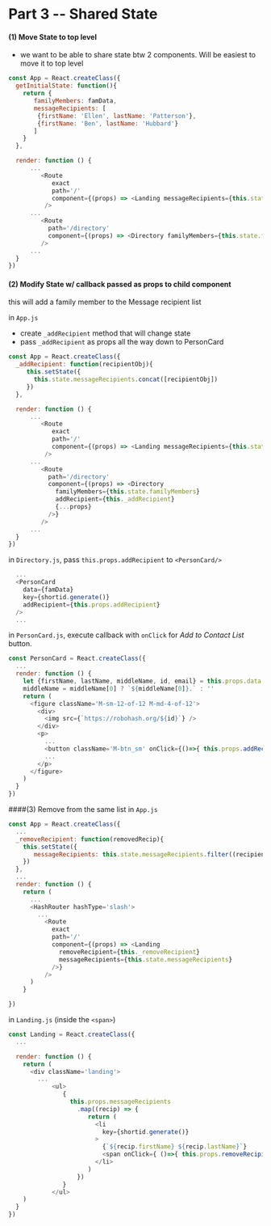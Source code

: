 # Part 3 -- Shared State

#### (1) Move State to top level

- we want to be able to share state btw 2 components. Will be easiest to move it to top level

```js
const App = React.createClass({
  getInitialState: function(){
    return {
       familyMembers: famData,
       messageRecipients: [
        {firstName: 'Ellen', lastName: 'Patterson'},
        {firstName: 'Ben', lastName: 'Hubbard'}
       ]
    }
  },

  render: function () {
      ...
         <Route
            exact
            path='/'
            component={(props) => <Landing messageRecipients={this.state.messageRecipients}/>}
          />
      ...
         <Route
           path='/directory'
           component={(props) => <Directory familyMembers={this.state.familyMembers} {...props} />}
         />
      ...
  }
})
```

#### (2) Modify State w/ callback passed as props to child component
this will add a family member to the Message recipient list

in `App.js`
+ create `_addRecipient` method that will change state
+ pass `_addRecipient` as props all the way down to PersonCard

 ```js
const App = React.createClass({
   _addRecipient: function(recipientObj){
      this.setState({
        this.state.messageRecipients.concat([recipientObj])
      })
   },

   render: function () {
       ...
          <Route
             exact
             path='/'
             component={(props) => <Landing messageRecipients={this.state.messageRecipients}/>}
           />
       ...
          <Route
            path='/directory'
            component={(props) => <Directory 
              familyMembers={this.state.familyMembers} 
              addRecipient={this._addRecipient}
              {...props} 
            />}
          />
       ...
   }
 })
```

in `Directory.js`, pass `this.props.addRecipient` to `<PersonCard/>`
```js
  ...
  <PersonCard 
    data={famData} 
    key={shortid.generate()} 
    addRecipient={this.props.addRecipient} 
  />
  ...
```

in `PersonCard.js`, execute callback with `onClick` for *Add to Contact List* button.
```js
const PersonCard = React.createClass({
  ...
  render: function () {
    let {firstName, lastName, middleName, id, email} = this.props.data
    middleName = middleName[0] ? `${middleName[0]}.` : ''
    return (
      <figure className='M-sm-12-of-12 M-md-4-of-12'>
        <div>
          <img src={`https://robohash.org/${id}`} />
        </div>
        <p>
          ...
          <button className='M-btn_sm' onClick={()=>{ this.props.addRecipient(this.props.data) }}>Add to Contact List</button>
          ...
        </p>
      </figure>
    )
  }
})
```

####(3) Remove from the same list
in `App.js`
```js
const App = React.createClass({
  ...
  _removeRecipient: function(removedRecip){
    this.setState({
       messageRecipients: this.state.messageRecipients.filter((recipient) => removedRecip.id !== recipient.id)
    })
  },
  ...
  render: function () {
    return (
      ...
      <HashRouter hashType='slash'>
        ...
          <Route
            exact
            path='/'
            component={(props) => <Landing 
              removeRecipient={this._removeRecipient}
              messageRecipients={this.state.messageRecipients}
            />}
          />
      )
    }

})
```

in `Landing.js` (inside the `<span>`)
```js
const Landing = React.createClass({
  ...

  render: function () {
    return (
      <div className='landing'>
        ...
            <ul>
               {
                 this.props.messageRecipients
                   .map((recip) => {
                      return (
                        <li
                          key={shortid.generate()}
                        >
                          {`${recip.firstName} ${recip.lastName}`} 
                          <span onClick={ ()=>{ this.props.removeRecipient(recip) } }>x</span>
                        </li>
                      )
                   })
               }
            </ul>
    )
  }
})
```

